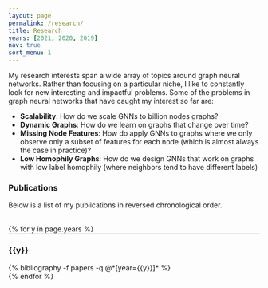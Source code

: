 ```yaml
---
layout: page
permalink: /research/
title: Research
years: [2021, 2020, 2019]
nav: true
sort_menu: 1
---
```

My research interests span a wide array of topics around graph neural networks. Rather than focusing on a particular niche, I like to constantly look for new interesting and impactful problems. Some of the problems in graph neural networks that have caught my interest so far are:
- **Scalability**: How do we scale GNNs to billion nodes graphs?
- **Dynamic Graphs**: How do we learn on graphs that change over time? 
- **Missing Node Features**: How do apply GNNs to graphs where we only observe only a subset of features for each node (which is almost always the case in practice)?
- **Low Homophily Graphs**: How do we design GNNs that work on graphs with low label homophily (where neighbors tend to have different labels)

### Publications
Below is a list of my publications in reversed chronological order. 

<div class="publications">

<br/>
{% for y in page.years %}
  <div class="row m-0 p-0" style="border-top: 1px solid #ddd; flex-direction: row-reverse;">
    <div class="col-sm-1 mt-2 p-0 pr-1">
      <h3 class="bibliography-year">{{y}}</h3>
    </div>
    <div class="col-sm-11 p-0">
      {% bibliography -f papers -q @*[year={{y}}]* %}
    </div>
  </div>
{% endfor %}
